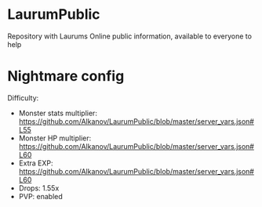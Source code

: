 # LaurumPublic
Repository with Laurums Online public information, available to everyone to help

# Nightmare config
Difficulty:
- Monster stats multiplier: https://github.com/Alkanov/LaurumPublic/blob/master/server_vars.json#L55
- Monster HP multiplier: https://github.com/Alkanov/LaurumPublic/blob/master/server_vars.json#L60
- Extra EXP: https://github.com/Alkanov/LaurumPublic/blob/master/server_vars.json#L60
- Drops: 1.55x
- PVP: enabled
